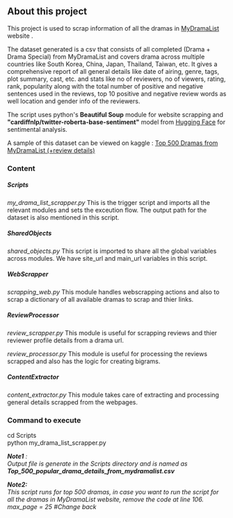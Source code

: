 ## About this project
This project is used to scrap information of all the dramas in [MyDramaList](https://mydramalist.com/) website . 

The dataset generated is a csv that consists of all completed (Drama + Drama Special) from MyDramaList and covers drama across multiple countries like South Korea, China, Japan, Thailand, Taiwan, etc. It gives a comprehensive report of all general details like date of airing, genre, tags, plot summary, cast, etc. and stats like no of reviewers, no of viewers, rating, rank, popularity along with the total number of positive and negative sentences used in the reviews, top 10 positive and negative review words as well location and gender info of the reviewers.

The script uses python's **Beautiful Soup** module for website scrapping and **"cardiffnlp/twitter-roberta-base-sentiment"** model from [Hugging Face](https://huggingface.co/) for sentimental analysis.


A sample of this dataset can be viewed on kaggle : [Top 500 Dramas from MyDramaList (+review details)](https://www.kaggle.com/datasets/anittasaju/top-500-dramas-from-mydramalist-reviewer-detail)


### Content

##### Scripts
*my_drama_list_scrapper.py*
This is the trigger script and imports all the relevant modules and sets the exceution flow. The output path for the dataset is also mentioned in this script.

##### SharedObjects
*shared_objects.py*
This script is imported to share all the global variables across modules. We have site_url and main_url variables in this script.

##### WebScrapper
*scrapping_web.py*
This module handles webscrapping actions and also to scrap a dictionary of all available dramas to scrap and thier links.  

##### ReviewProcessor
*review_scrapper.py*
This module is useful for scrapping reviews and thier reviewer profile details from a drama url.

*review_processor.py*
This module is useful for processing the reviews scrapped and also has the logic for creating bigrams.

##### ContentExtractor
*content_extractor.py*
This module takes care of extracting and processing general details scrapped from the webpages.


### Command to execute
cd Scripts
<br>python my_drama_list_scrapper.py

***Note1** :
<br>Output file is generate in the Scripts directory and is named as **Top_500_popular_drama_details_from_mydramalist.csv***

***Note2:**
<br>This script runs for top 500 dramas, in case you want to run the script for all the dramas in MyDramaList website, remove the code at line 106.
max_page = 25 #Change back*
